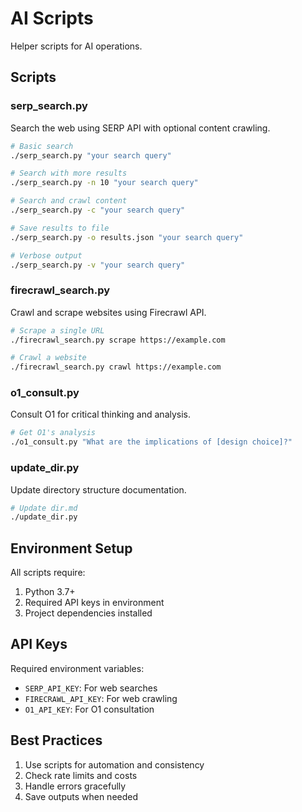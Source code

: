 # AI Scripts

Helper scripts for AI operations.

## Scripts

### serp_search.py
Search the web using SERP API with optional content crawling.

```bash
# Basic search
./serp_search.py "your search query"

# Search with more results
./serp_search.py -n 10 "your search query"

# Search and crawl content
./serp_search.py -c "your search query"

# Save results to file
./serp_search.py -o results.json "your search query"

# Verbose output
./serp_search.py -v "your search query"
```

### firecrawl_search.py
Crawl and scrape websites using Firecrawl API.

```bash
# Scrape a single URL
./firecrawl_search.py scrape https://example.com

# Crawl a website
./firecrawl_search.py crawl https://example.com
```

### o1_consult.py
Consult O1 for critical thinking and analysis.

```bash
# Get O1's analysis
./o1_consult.py "What are the implications of [design choice]?"
```

### update_dir.py
Update directory structure documentation.

```bash
# Update dir.md
./update_dir.py
```

## Environment Setup

All scripts require:
1. Python 3.7+
2. Required API keys in environment
3. Project dependencies installed

## API Keys

Required environment variables:
- `SERP_API_KEY`: For web searches
- `FIRECRAWL_API_KEY`: For web crawling
- `O1_API_KEY`: For O1 consultation

## Best Practices

1. Use scripts for automation and consistency
2. Check rate limits and costs
3. Handle errors gracefully
4. Save outputs when needed 
